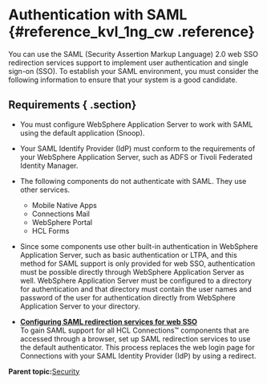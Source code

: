 # Authentication with SAML {#reference_kvl_1ng_cw .reference}

You can use the SAML \(Security Assertion Markup Language\) 2.0 web SSO redirection services support to implement user authentication and single sign-on \(SSO\). To establish your SAML environment, you must consider the following information to ensure that your system is a good candidate.

## Requirements { .section}

-   You must configure WebSphere Application Server to work with SAML using the default application \(Snoop\).
-   Your SAML Identify Provider \(IdP\) must conform to the requirements of your WebSphere Application Server, such as ADFS or Tivoli Federated Identity Manager.
-   The following components do not authenticate with SAML. They use other services.
    -   Mobile Native Apps
    -   Connections Mail
    -   WebSphere Portal
    -   HCL Forms
-   Since some components use other built-in authentication in WebSphere Application Server, such as basic authentication or LTPA, and this method for SAML support is only provided for web SSO, authentication must be possible directly through WebSphere Application Server as well. WebSphere Application Server must be configured to a directory for authentication and that directory must contain the user names and password of the user for authentication directly from WebSphere Application Server to your directory.

-   **[Configuring SAML redirection services for web SSO](../secure/t_inst_set_up_saml_2.md)**  
To gain SAML support for all HCL Connections™ components that are accessed through a browser, set up SAML redirection services to use the default authenticator. This process replaces the web login page for Connections with your SAML Identity Provider \(IdP\) by using a redirect.

**Parent topic:**[Security](../secure/c_sec_overview.md)

